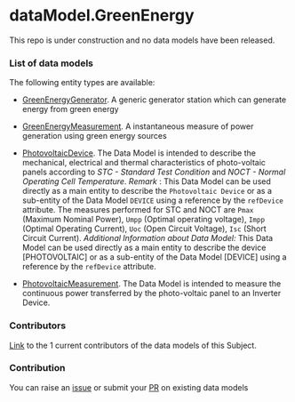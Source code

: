 # dataModel.GreenEnergy
This repo is under construction and no data models have been released.

### List of data models

The following entity types are available:
- [GreenEnergyGenerator](https://github.com/smart-data-models/dataModel.GreenEnergy/blob/master/GreenEnergyGenerator/README.md). A generic generator station which can generate energy from green energy

- [GreenEnergyMeasurement](https://github.com/smart-data-models/dataModel.GreenEnergy/blob/master/GreenEnergyMeasurement/README.md). A instantaneous measure of power generation using green energy sources

- [PhotovoltaicDevice](https://github.com/smart-data-models/dataModel.GreenEnergy/blob/master/PhotovoltaicDevice/README.md). The Data Model is intended to describe the mechanical, electrical and thermal characteristics of photo-voltaic panels according to *STC - Standard Test Condition* and *NOCT - Normal Operating Cell Temperature*. *Remark* : This Data Model can be used directly as a main entity to describe the `Photovoltaic Device`  or as a sub-entity of the Data Model  `DEVICE` using a reference by the `refDevice` attribute. The measures performed for STC and NOCT are `Pmax` (Maximum Nominal Power), `Umpp` (Optimal operating voltage), `Impp` (Optimal Operating Current), `Uoc` (Open Circuit Voltage), `Isc` (Short Circuit Current). *Additional Information about Data Model:* This Data Model can be used directly as a main entity to describe the device [PHOTOVOLTAIC] or as a sub-entity of the Data Model [DEVICE] using a reference by the `refDevice` attribute.

- [PhotovoltaicMeasurement](https://github.com/smart-data-models/dataModel.GreenEnergy/blob/master/PhotovoltaicMeasurement/README.md). The Data Model is intended to measure the continuous power transferred by the photo-voltaic panel to an Inverter Device.



### Contributors
[Link](https://github.com/smart-data-models/dataModel.GreenEnergy/blob/master/CONTRIBUTORS.yaml) to the 1 current contributors of the data models of this Subject.


### Contribution
You can raise an [issue](https://github.com/smart-data-models/dataModel.GreenEnergy/issues) or submit your [PR](https://github.com/smart-data-models/dataModel.GreenEnergy/pulls) on existing data models


